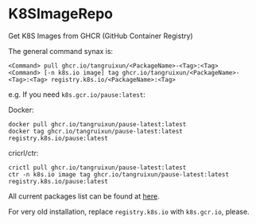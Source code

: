 # K8SImageRepo

Get K8S Images from GHCR (GitHub Container Registry)
	
The general command synax is:

    <Command> pull ghcr.io/tangruixun/<PackageName>-<Tag>:<Tag>
	<Command> [-n k8s.io image] tag ghcr.io/tangruixun/<PackageName>-<Tag>:<Tag> registry.k8s.io/<PackageName>:<Tag>
	
e.g. If you need `k8s.gcr.io/pause:latest`:

Docker:

    docker pull ghcr.io/tangruixun/pause-latest:latest
    docker tag ghcr.io/tangruixun/pause-latest:latest registry.k8s.io/pause:latest

cricrl/ctr:

    crictl pull ghcr.io/tangruixun/pause-latest:latest
    ctr -n k8s.io image tag ghcr.io/tangruixun/pause-latest:latest registry.k8s.io/pause:latest
	
All current packages list can be found at [here](https://github.com/users/tangruixun/packages?repo_name=K8SImageRepo).

For very old installation, replace `registry.k8s.io` with `k8s.gcr.io`, please.
